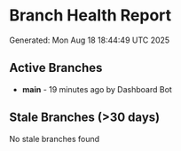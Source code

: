 # Branch Health Report
Generated: Mon Aug 18 18:44:49 UTC 2025

## Active Branches
- **main** - 19 minutes ago by Dashboard Bot

## Stale Branches (>30 days)
No stale branches found
